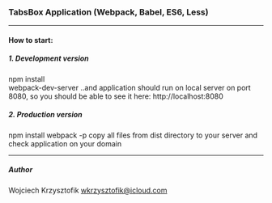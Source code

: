### TabsBox Application (Webpack, Babel, ES6, Less)
***

#### How to start:
##### 1. Development version
npm install  
webpack-dev-server
..and application should run on local server on port 8080, so you should be able to see it here: http://localhost:8080

##### 2. Production version
npm install
webpack -p
copy all files from dist directory to your server and check application on your domain

***
##### Author
Wojciech Krzysztofik
wkrzysztofik@icloud.com

